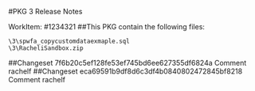 #PKG 3 Release Notes

WorkItem:
#1234321
##This PKG contain the following files:
```
\3\spwfa_copycustomdataexmaple.sql
\3\RacheliSandbox.zip
```

##Changeset 7f6b20c5ef128fe53ef745bd6ee627355df6824a Comment
rachelf
##Changeset eca69591b9df8d6c3df4b0840802472845bf8218 Comment
rachelf
